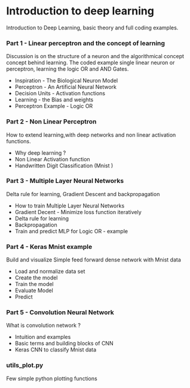# Introduction to deep learning
Introduction to Deep Learning, basic theory and full coding examples.
### Part 1 - Linear perceptron and the concept of learning
Discussion is on the structure of a neuron and the algorithmical concept concept behind learning.
The coded example single linear neuron or perceptron, learning the logic OR and AND Gates.
* Inspiration - The Biological Neuron Model
* Perceptron - An Artificial Neural Network
* Decision Units - Activation functions
* Learning - the Bias and weights
* Perceptron Example - Logic OR
### Part 2 - Non Linear Perceptron
How to extend learning,with deep networks and non linear activation functions.
* Why deep learning ?
* Non Linear Activation function
* Handwritten Digit Classification (Mnist )
### Part 3 - Multiple Layer Neural Networks
Delta rule for learning, Gradient Descent and backpropagation
* How to train Multiple Layer Neural Networks
* Gradient Decent - Minimize loss function iteratively
* Delta rule for learning
* Backpropagation
* Train and predict MLP for Logic OR - example
### Part 4 - Keras Mnist example
Build and visualize Simple feed forward dense network with Mnist data
* Load and normalize data set
* Create the model
* Train the model
* Evaluate Model
* Predict
### Part 5 - Convolution Neural Network
What is convolution network ?
* Intuition and examples
* Basic terms and building blocks of CNN
* Keras CNN to classify Mnist data

### utils_plot.py
Few simple python plotting functions
